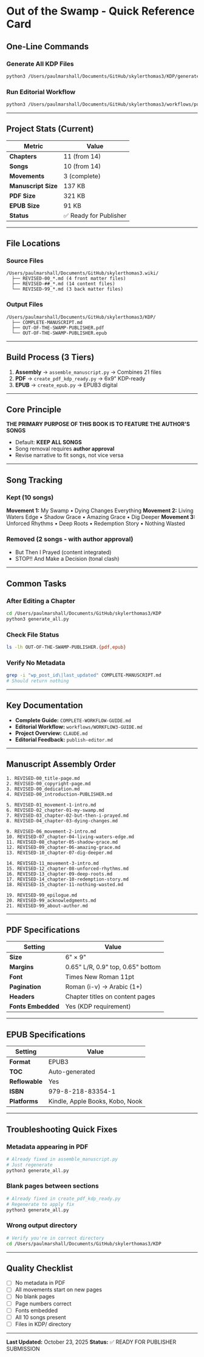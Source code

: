 # Out of the Swamp - Quick Reference Card

## One-Line Commands

### Generate All KDP Files
```bash
python3 /Users/paulmarshall/Documents/GitHub/skylerthomas3/KDP/generate_all.py
```

### Run Editorial Workflow
```bash
python3 /Users/paulmarshall/Documents/GitHub/skylerthomas3/workflows/publisher_edit_workflow.py
```

---

## Project Stats (Current)

| Metric | Value |
|--------|-------|
| **Chapters** | 11 (from 14) |
| **Songs** | 10 (from 14) |
| **Movements** | 3 (complete) |
| **Manuscript Size** | 137 KB |
| **PDF Size** | 321 KB |
| **EPUB Size** | 91 KB |
| **Status** | ✅ Ready for Publisher |

---

## File Locations

### Source Files
```
/Users/paulmarshall/Documents/GitHub/skylerthomas3.wiki/
  ├── REVISED-00_*.md (4 front matter files)
  ├── REVISED-##_*.md (14 content files)
  └── REVISED-99_*.md (3 back matter files)
```

### Output Files
```
/Users/paulmarshall/Documents/GitHub/skylerthomas3/KDP/
  ├── COMPLETE-MANUSCRIPT.md
  ├── OUT-OF-THE-SWAMP-PUBLISHER.pdf
  └── OUT-OF-THE-SWAMP-PUBLISHER.epub
```

---

## Build Process (3 Tiers)

1. **Assembly** → `assemble_manuscript.py` → Combines 21 files
2. **PDF** → `create_pdf_kdp_ready.py` → 6x9" KDP-ready
3. **EPUB** → `create_epub.py` → EPUB3 digital

---

## Core Principle

**THE PRIMARY PURPOSE OF THIS BOOK IS TO FEATURE THE AUTHOR'S SONGS**

- Default: **KEEP ALL SONGS**
- Song removal requires **author approval**
- Revise narrative to fit songs, not vice versa

---

## Song Tracking

### Kept (10 songs)
**Movement 1:** My Swamp • Dying Changes Everything
**Movement 2:** Living Waters Edge • Shadow Grace • Amazing Grace • Dig Deeper
**Movement 3:** Unforced Rhythms • Deep Roots • Redemption Story • Nothing Wasted

### Removed (2 songs - with author approval)
- But Then I Prayed (content integrated)
- STOP!! And Make a Decision (tonal clash)

---

## Common Tasks

### After Editing a Chapter
```bash
cd /Users/paulmarshall/Documents/GitHub/skylerthomas3/KDP
python3 generate_all.py
```

### Check File Status
```bash
ls -lh OUT-OF-THE-SWAMP-PUBLISHER.{pdf,epub}
```

### Verify No Metadata
```bash
grep -i "wp_post_id\|last_updated" COMPLETE-MANUSCRIPT.md
# Should return nothing
```

---

## Key Documentation

- **Complete Guide:** `COMPLETE-WORKFLOW-GUIDE.md`
- **Editorial Workflow:** `workflows/WORKFLOW3-GUIDE.md`
- **Project Overview:** `CLAUDE.md`
- **Editorial Feedback:** `publish-editor.md`

---

## Manuscript Assembly Order

```
1. REVISED-00_title-page.md
2. REVISED-00_copyright-page.md
3. REVISED-00_dedication.md
4. REVISED-00_introduction-PUBLISHER.md

5. REVISED-01_movement-1-intro.md
6. REVISED-02_chapter-01-my-swamp.md
7. REVISED-03_chapter-02-but-then-i-prayed.md
8. REVISED-04_chapter-03-dying-changes.md

9. REVISED-06_movement-2-intro.md
10. REVISED-07_chapter-04-living-waters-edge.md
11. REVISED-08_chapter-05-shadow-grace.md
12. REVISED-09_chapter-06-amazing-grace.md
13. REVISED-10_chapter-07-dig-deeper.md

14. REVISED-11_movement-3-intro.md
15. REVISED-12_chapter-08-unforced-rhythms.md
16. REVISED-13_chapter-09-deep-roots.md
17. REVISED-14_chapter-10-redemption-story.md
18. REVISED-15_chapter-11-nothing-wasted.md

19. REVISED-99_epilogue.md
20. REVISED-99_acknowledgments.md
21. REVISED-99_about-author.md
```

---

## PDF Specifications

| Setting | Value |
|---------|-------|
| **Size** | 6" × 9" |
| **Margins** | 0.65" L/R, 0.9" top, 0.65" bottom |
| **Font** | Times New Roman 11pt |
| **Pagination** | Roman (i-v) → Arabic (1+) |
| **Headers** | Chapter titles on content pages |
| **Fonts Embedded** | Yes (KDP requirement) |

---

## EPUB Specifications

| Setting | Value |
|---------|-------|
| **Format** | EPUB3 |
| **TOC** | Auto-generated |
| **Reflowable** | Yes |
| **ISBN** | 979-8-218-83354-1 |
| **Platforms** | Kindle, Apple Books, Kobo, Nook |

---

## Troubleshooting Quick Fixes

### Metadata appearing in PDF
```bash
# Already fixed in assemble_manuscript.py
# Just regenerate
python3 generate_all.py
```

### Blank pages between sections
```bash
# Already fixed in create_pdf_kdp_ready.py
# Regenerate to apply fix
python3 generate_all.py
```

### Wrong output directory
```bash
# Verify you're in correct directory
cd /Users/paulmarshall/Documents/GitHub/skylerthomas3/KDP
```

---

## Quality Checklist

- [ ] No metadata in PDF
- [ ] All movements start on new pages
- [ ] No blank pages
- [ ] Page numbers correct
- [ ] Fonts embedded
- [ ] All 10 songs present
- [ ] Files in KDP/ directory

---

**Last Updated:** October 23, 2025
**Status:** ✅ READY FOR PUBLISHER SUBMISSION
